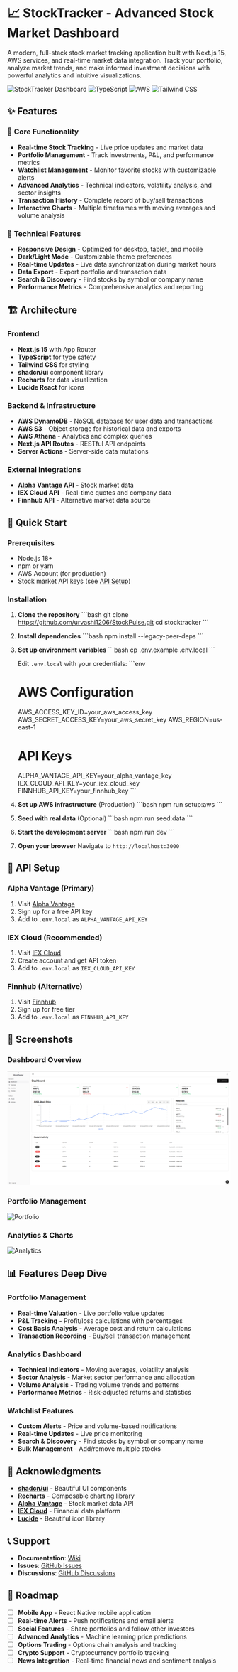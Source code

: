 # 📈 StockTracker - Advanced Stock Market Dashboard

A modern, full-stack stock market tracking application built with Next.js 15, AWS services, and real-time market data integration. Track your portfolio, analyze market trends, and make informed investment decisions with powerful analytics and intuitive visualizations.

![StockTracker Dashboard](https://img.shields.io/badge/Next.js-15.2.4-black?style=for-the-badge&logo=next.js)
![TypeScript](https://img.shields.io/badge/TypeScript-5.0-blue?style=for-the-badge&logo=typescript)
![AWS](https://img.shields.io/badge/AWS-Cloud-orange?style=for-the-badge&logo=amazon-aws)
![Tailwind CSS](https://img.shields.io/badge/Tailwind-CSS-38B2AC?style=for-the-badge&logo=tailwind-css)

## ✨ Features

### 🎯 **Core Functionality**
- **Real-time Stock Tracking** - Live price updates and market data
- **Portfolio Management** - Track investments, P&L, and performance metrics
- **Watchlist Management** - Monitor favorite stocks with customizable alerts
- **Advanced Analytics** - Technical indicators, volatility analysis, and sector insights
- **Transaction History** - Complete record of buy/sell transactions
- **Interactive Charts** - Multiple timeframes with moving averages and volume analysis

### 🔧 **Technical Features**
- **Responsive Design** - Optimized for desktop, tablet, and mobile
- **Dark/Light Mode** - Customizable theme preferences
- **Real-time Updates** - Live data synchronization during market hours
- **Data Export** - Export portfolio and transaction data
- **Search & Discovery** - Find stocks by symbol or company name
- **Performance Metrics** - Comprehensive analytics and reporting

## 🏗️ Architecture

### **Frontend**
- **Next.js 15** with App Router
- **TypeScript** for type safety
- **Tailwind CSS** for styling
- **shadcn/ui** component library
- **Recharts** for data visualization
- **Lucide React** for icons

### **Backend & Infrastructure**
- **AWS DynamoDB** - NoSQL database for user data and transactions
- **AWS S3** - Object storage for historical data and exports
- **AWS Athena** - Analytics and complex queries
- **Next.js API Routes** - RESTful API endpoints
- **Server Actions** - Server-side data mutations

### **External Integrations**
- **Alpha Vantage API** - Stock market data
- **IEX Cloud API** - Real-time quotes and company data
- **Finnhub API** - Alternative market data source

## 🚀 Quick Start

### Prerequisites
- Node.js 18+ 
- npm or yarn
- AWS Account (for production)
- Stock market API keys (see [API Setup](#-api-setup))

### Installation

1. **Clone the repository**
   \`\`\`bash
   git clone https://github.com/urvashi1206/StockPulse.git
   cd stocktracker
   \`\`\`

2. **Install dependencies**
   \`\`\`bash
   npm install --legacy-peer-deps
   \`\`\`

3. **Set up environment variables**
   \`\`\`bash
   cp .env.example .env.local
   \`\`\`
   
   Edit `.env.local` with your credentials:
   \`\`\`env
   # AWS Configuration
   AWS_ACCESS_KEY_ID=your_aws_access_key
   AWS_SECRET_ACCESS_KEY=your_aws_secret_key
   AWS_REGION=us-east-1
   
   # API Keys
   ALPHA_VANTAGE_API_KEY=your_alpha_vantage_key
   IEX_CLOUD_API_KEY=your_iex_cloud_key
   FINNHUB_API_KEY=your_finnhub_key
   \`\`\`

4. **Set up AWS infrastructure** (Production)
   \`\`\`bash
   npm run setup:aws
   \`\`\`

5. **Seed with real data** (Optional)
   \`\`\`bash
   npm run seed:data
   \`\`\`

6. **Start the development server**
   \`\`\`bash
   npm run dev
   \`\`\`

7. **Open your browser**
   Navigate to `http://localhost:3000`

## 🔑 API Setup

### Alpha Vantage (Primary)
1. Visit [Alpha Vantage](https://www.alphavantage.co/support/#api-key)
2. Sign up for a free API key
3. Add to `.env.local` as `ALPHA_VANTAGE_API_KEY`

### IEX Cloud (Recommended)
1. Visit [IEX Cloud](https://iexcloud.io/pricing/)
2. Create account and get API token
3. Add to `.env.local` as `IEX_CLOUD_API_KEY`

### Finnhub (Alternative)
1. Visit [Finnhub](https://finnhub.io/pricing)
2. Sign up for free tier
3. Add to `.env.local` as `FINNHUB_API_KEY`

## 📱 Screenshots

### Dashboard Overview
![Dashboard](./public/Dashboard.png)

### Portfolio Management
![Portfolio](https://via.placeholder.com/800x400/1f2937/ffffff?text=Portfolio+Management)

### Analytics & Charts
![Analytics](https://via.placeholder.com/800x400/1f2937/ffffff?text=Advanced+Analytics)

## 📊 Features Deep Dive

### Portfolio Management
- **Real-time Valuation** - Live portfolio value updates
- **P&L Tracking** - Profit/loss calculations with percentages
- **Cost Basis Analysis** - Average cost and return calculations
- **Transaction Recording** - Buy/sell transaction management

### Analytics Dashboard
- **Technical Indicators** - Moving averages, volatility analysis
- **Sector Analysis** - Market sector performance and allocation
- **Volume Analysis** - Trading volume trends and patterns
- **Performance Metrics** - Risk-adjusted returns and statistics

### Watchlist Features
- **Custom Alerts** - Price and volume-based notifications
- **Real-time Updates** - Live price monitoring
- **Search & Discovery** - Find stocks by symbol or company name
- **Bulk Management** - Add/remove multiple stocks

## 🙏 Acknowledgments

- **[shadcn/ui](https://ui.shadcn.com/)** - Beautiful UI components
- **[Recharts](https://recharts.org/)** - Composable charting library
- **[Alpha Vantage](https://www.alphavantage.co/)** - Stock market data API
- **[IEX Cloud](https://iexcloud.io/)** - Financial data platform
- **[Lucide](https://lucide.dev/)** - Beautiful icon library

## 📞 Support

- **Documentation**: [Wiki](https://github.com/yourusername/stocktracker/wiki)
- **Issues**: [GitHub Issues](https://github.com/yourusername/stocktracker/issues)
- **Discussions**: [GitHub Discussions](https://github.com/yourusername/stocktracker/discussions)

## 🔮 Roadmap

- [ ] **Mobile App** - React Native mobile application
- [ ] **Real-time Alerts** - Push notifications and email alerts
- [ ] **Social Features** - Share portfolios and follow other investors
- [ ] **Advanced Analytics** - Machine learning price predictions
- [ ] **Options Trading** - Options chain analysis and tracking
- [ ] **Crypto Support** - Cryptocurrency portfolio tracking
- [ ] **News Integration** - Real-time financial news and sentiment analysis

